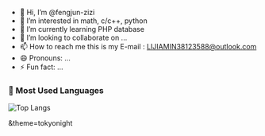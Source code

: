 - 👋 Hi, I’m @fengjun-zizi
- 👀 I’m interested in math, c/c++, python
- 🌱 I’m currently learning PHP database 
- 💞️ I’m looking to collaborate on ...
- 📫 How to reach me this is my E-mail : LIJIAMIN38123588@outlook.com
- 😄 Pronouns: ...
- ⚡ Fun fact: ...

### 📌 Most Used Languages
![Top Langs](https://github-readme-stats.vercel.app/api/top-langs/?username=eytanrhl&layout=compact&theme=default)

&theme=tokyonight
<!---
fengjun-zizi/fengjun-zizi is a ✨ special ✨ repository because its `README.md` (this file) appears on your GitHub profile.
You can click the Preview link to take a look at your changes.
--->
